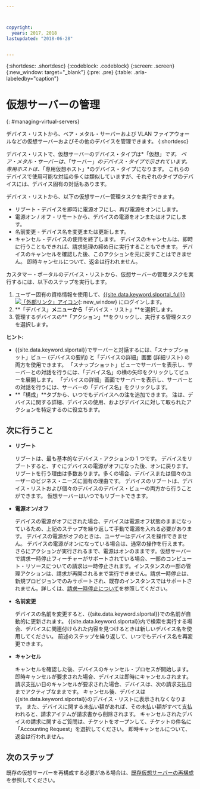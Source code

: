 ```yaml
---



copyright:
  years: 2017, 2018
lastupdated: "2018-06-28"


---
```


{:shortdesc: .shortdesc}
{:codeblock: .codeblock}
{:screen: .screen}
{:new_window: target="_blank"}
{:pre: .pre}
{:table: .aria-labeledby="caption"}


# 仮想サーバーの管理
{: #managing-virtual-servers}

デバイス・リストから、ベア・メタル・サーバーおよび VLAN ファイアウォールなどの仮想サーバーおよびその他のデバイスを管理できます。
{:shortdesc}

デバイス・リストで、仮想サーバーのデバイス・タイプは*「仮想」*です。 ベア・メタル・サーバーは、*「サーバー」*のデバイス・タイプで示されています。 専用ホストは、*「専用仮想ホスト」*のデバイス・タイプになります。 これらのデバイスで使用可能な対話の多くは類似していますが、それぞれのタイプのデバイスには、デバイス固有の対話もあります。

デバイス・リストから、以下の仮想サーバー管理タスクを実行できます。
* リブート -  デバイスを即時に電源オフにし、再び電源をオンにします。
* 電源オン / オフ - リモートから、デバイスの電源をオンまたはオフにします。
* 名前変更 - デバイス名を変更または更新します。
* キャンセル - デバイスの使用を終了します。 デバイスのキャンセルは、即時に行うこともできれば、請求処理の締め日に実行することもできます。 デバイスのキャンセルを確認した後、このアクションを元に戻すことはできません。 即時キャンセルについて、返金は行われません。

カスタマー・ポータルのデバイス・リストから、仮想サーバーの管理タスクを実行するには、以下のステップを実行します。  
1. ユーザー固有の資格情報を使用して、[{{site.data.keyword.slportal_full}} ![「外部リンク」アイコン](../icons/launch-glyph.svg "「外部リンク」アイコン")](https://control.softlayer.com/){: new_window} にログインします。 
2. **「デバイス」**メニューから**「デバイス・リスト」**を選択します。
3. 管理するデバイスの**「アクション」**をクリックし、実行する管理タスクを選択します。

**ヒント:** 
* {{site.data.keyword.slportal}}でサーバーと対話するには、「スナップショット」ビュー (デバイスの要約) と「デバイスの詳細」画面 (詳細リスト) の両方を使用できます。 「スナップショット」ビューでサーバーを表示し、サーバーとの対話を行うには、「デバイス名」の横の矢印をクリックしてビューを展開します。 「デバイスの詳細」画面でサーバーを表示し、サーバーとの対話を行うには、サーバーの「デバイス名」をクリックします。
* **「構成」**タブから、いつでもデバイスへの注を追加できます。 注は、デバイスに関する詳細、デバイスの使用、およびデバイスに対して取られたアクションを特定するのに役立ちます。

## 次に行うこと
* **リブート**

    リブートは、最も基本的なデバイス・アクションの 1 つです。 デバイスをリブートすると、すぐにデバイスの電源がオフになった後、オンに戻ります。リブートを行う理由は多数あります。多くの場合、デバイスまたは個々のユーザーのビジネス・ニーズに固有の理由です。 デバイスのリブートは、デバイス・リストおよび個々のデバイスのデバイス・ビューの両方から行うことができます。 仮想サーバーはいつでもリブートできます。  

* **電源オン/オフ**

    デバイスの電源がオフにされた場合、デバイスは電源オフ状態のままになっているため、上記のステップを繰り返して手動で電源を入れる必要があります。 デバイスの電源がオフのときは、ユーザーはデバイスを操作できません。 デバイスの電源がオンになっている場合は、通常の操作を行えます。 さらにアクションが実行されるまで、電源はオンのままです。仮想サーバーで請求一時停止フィーチャーがサポートされている場合、一部のコンピュート・リソースについての請求は一時停止されます。インスタンスの一部の管理アクションは、請求が再開されるまで実行できません。請求一時停止は、新規プロビジョンでのみサポートされ、既存のインスタンスではサポートされません。詳しくは、[請求一時停止について](vsi_about_suspend.html)を参照してください。

* **名前変更**

  デバイスの名前を変更すると、{{site.data.keyword.slportal}}での名前が自動的に更新されます。 {{site.data.keyword.slportal}}内で検索を実行する場合、デバイスに関連付けられた内容を見つけるときは新しいデバイス名を使用してください。 前述のステップを繰り返して、いつでもデバイス名を再変更できます。

* **キャンセル**

  キャンセルを確認した後、デバイスのキャンセル・プロセスが開始します。 即時キャンセルが要求された場合、デバイスは即時にキャンセルされます。 請求支払い日のキャンセルが要求された場合、デバイスは、次の請求支払日までアクティブなままです。 キャンセル後、デバイスは{{site.data.keyword.slportal}}のデバイス・リストに表示されなくなります。 また、デバイスに関する未払い額があれば、その未払い額がすべて支払われると、請求アイテムが請求書から削除されます。 キャンセルされたデバイスの請求に関するご質問は、チケットをオープンして、チケットの件名に「Accounting Request」を選択してください。 即時キャンセルについて、返金は行われません。
  
## 次のステップ
既存の仮想サーバーを再構成する必要がある場合は、[既存仮想サーバーの再構成](../vsi/vsi_reconfigure.html)を参照してください。

